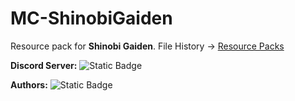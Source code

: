 # MC-ShinobiGaiden

Resource pack for **Shinobi Gaiden**. File History → [Resource Packs](https://github.com/NingyMD/MC-ShinobiGaiden/tree/main/ResourcePacks)

**Discord Server:** ![Static Badge](https://img.shields.io/badge/ShinobiGaiden-gray?style=flat&logo=discord&logoColor=5662f6&link=http%3A%2F%2Fdiscord.gg%2Fshinobigaiden)

**Authors:** ![Static Badge](https://img.shields.io/badge/NingyMD-black?color=purple)
